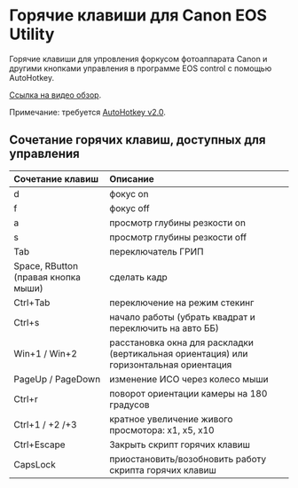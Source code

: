 # Горячие клавиши для Canon EOS Utility
Горячие клавиши для упровления форкусом фотоаппарата Canon и другими кнопками управления в программе EOS control с помощью AutoHotkey.

[Ссылка на видео обзор](https://dzen.ru/video/watch/67d86e450914134b2dd609dc).

Примечание: требуется [AutoHotkey v2.0](https://www.autohotkey.com/).

## Сочетание горячих клавиш, доступных для управления

| Сочетание клавиш | Описание |
| :---- | :---- |
| d | фокус on |
| f | фокус off |
| a | просмотр глубины резкости on |
| s | просмотр глубины резкости off |
| Tab | переключатель ГРИП |
| Space, RButton (правая кнопка мыши) | сделать кадр |
| Ctrl+Tab | переключение на режим стекинг |
| Ctrl+s | начало работы (убрать квадрат и переключить на авто ББ) |
| Win+1 / Win+2 | расстановка окна для раскладки (вертикальная ориентация) или горизонтальная ориентация |
| PageUp / PageDown | изменение ИСО через колесо мыши | 
| Ctrl+r | поворот ориентации камеры на 180 градусов |
| Ctrl+1 / +2 /+3 | кратное увеличение живого просмотора: x1, x5, x10 |
| Ctrl+Escape | Закрыть скрипт горячих клавиш |
| CapsLock | приостановить/возобновить работу скрипта горячих клавиш |
